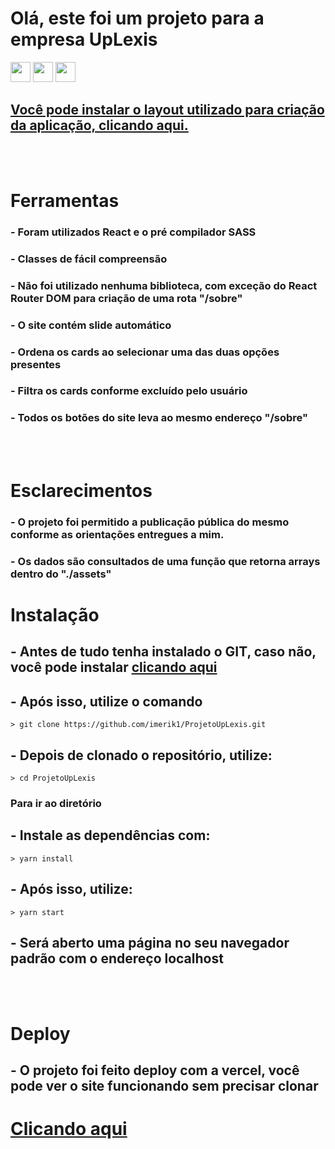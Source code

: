 # Olá, este foi um projeto para a empresa UpLexis

<a href="https://www.linkedin.com/in/imerik1/"><img src="https://image.flaticon.com/icons/png/512/174/174857.png" width="32"></a>
<a href="https://www.twitch.tv/eker1"><img src="https://pngimg.com/uploads/twitch/twitch_PNG49.png" width="32"></a>
<a href="https://www.youtube.com/channel/UCK6ma51tX_xvk47cMZPaaMA?view_as=subscriber"><img src="https://juniorsilveira.com.br/wp-content/uploads/2019/03/youtube-logo-in-png-26.png" width="32"></a>

## [Você pode instalar o layout utilizado para criação da aplicação, clicando aqui.](https://srv-store2.gofile.io/download/gsjP2R/Teste-Front.psd)

<br>
<br>

# Ferramentas

### - Foram utilizados React e o pré compilador SASS

### - Classes de fácil compreensão

### - Não foi utilizado nenhuma biblioteca, com exceção do React Router DOM para criação de uma rota "/sobre"

### - O site contém slide automático

### - Ordena os cards ao selecionar uma das duas opções presentes

### - Filtra os cards conforme excluído pelo usuário

### - Todos os botões do site leva ao mesmo endereço "/sobre"

<br>
<br>

# Esclarecimentos

### - O projeto foi permitido a publicação pública do mesmo conforme as orientações entregues a mim.

### - Os dados são consultados de uma função que retorna arrays dentro do "./assets"

# Instalação

## - Antes de tudo tenha instalado o GIT, caso não, você pode instalar [clicando aqui](https://git-scm.com/downloads)

## - Após isso, utilize o comando

    > git clone https://github.com/imerik1/ProjetoUpLexis.git

## - Depois de clonado o repositório, utilize:

    > cd ProjetoUpLexis

### Para ir ao diretório

## - Instale as dependências com:

    > yarn install

## - Após isso, utilize:

    > yarn start

## - Será aberto uma página no seu navegador padrão com o endereço localhost

<br>
<br>

# Deploy

## - O projeto foi feito deploy com a vercel, você pode ver o site funcionando sem precisar clonar

# [Clicando aqui](https://projeto-up-lexis.vercel.app/)
